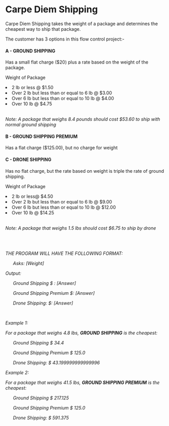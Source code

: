 <h1>Carpe Diem Shipping</h1>
<h3"Seas the day" and ship that package!</h3>
<p>Carpe Diem Shipping takes the weight of a package and determines the cheapest way to ship that package.</p>
<p> The customer has 3 options in this flow control project:-
<br>
<h4>A - GROUND SHIPPING</h4>
<p>Has a small flat charge ($20) plus a rate based on the weight of the package.</p>

<p>Weight of Package</p>
<li>2 lb or less @ $1.50</li>
<li>Over 2 lb but less than or equal to 6 lb @ $3.00</li>
<li>Over 6 lb but less than or equal to 10 lb @ $4.00</li>
<li>Over 10 lb @ $4.75</li>




<br>
<p><i>Note: A package that weighs 8.4 pounds should cost $53.60 to ship with normal ground shipping</i></p>


<h4>B - GROUND SHIPPING PREMIUM</h4>
<p>Has a flat charge ($125.00), but no charge for weight</p>


<h4>C - DRONE SHIPPING</h4>
<p>Has no flat charge, but the rate based on weight is triple the rate of ground shipping.</p>

<p>Weight of Package</p>
<li>2 lb or less@ $4.50</li>
<li>Over 2 lb but less than or equal to 6 lb @ $9.00</li>
<li>Over 6 lb but less than or equal to 10 lb @ $12.00</li>
<li>Over 10 lb @ $14.25</li>

<br>
<p><i>Note: A package that weighs 1.5 lbs should cost $6.75 to ship by drone<i></p>

<br>
<br>
<p>THE PROGRAM WILL HAVE THE FOLLOWING FORMAT:</p>

  <ul>Asks: [Weight]</ul>
  <p>Output:</p>
  <ul>Ground Shipping $ : [Answer]</ul>
  <ul>Ground Shipping Premium $: [Answer]</ul>
  <ul>Drone Shipping: $: [Answer]</ul>

<br>
<p>Example 1: </p>
<p>For a package that weighs 4.8 lbs, <b>GROUND SHIPPING</b> is the cheapest:</p>

  <ul>Ground Shipping $ 34.4</ul>
  <ul>Ground Shipping Premium $ 125.0</ul>
  <ul>Drone Shipping: $ 43.199999999999996</ul>

<p>Example 2: </p>
<p>For a package that weighs 41.5 lbs, <b>GROUND SHIPPING PREMIUM</b> is the cheapest:</p>

  <ul>Ground Shipping $ 217.125</ul>
  <ul>Ground Shipping Premium $ 125.0</ul>
  <ul>Drone Shipping: $ 591.375</ul>
